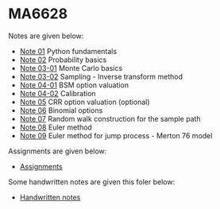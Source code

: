 # MA6628

Notes are given below:

- [Note 01](L01s01.ipynb) Python fundamentals
- [Note 02](L02s01.ipynb) Probability basics
- [Note 03-01](L03s01.ipynb) Monte Carlo basics
- [Note 03-02](L03s02.ipynb) Sampling - Inverse transform method
- [Note 04-01](L04s01.ipynb) BSM option valuation
- [Note 04-02](L04s02.ipynb) Calibration
- [Note 05](L05s01.ipynb) CRR option valuation (optional)
- [Note 06](B03898_04_codes/Note01.ipynb) Binomial options
- [Note 07](RandomWalk01.ipynb) Random walk construction for the sample path
- [Note 08](EM02.ipynb) Euler method
- [Note 09](L_M76V01.ipynb) Euler method for jump process - Merton 76 model

Assignments are given below:

- [Assignments](Assignments.ipynb)

Some handwritten notes are given this foler below:

- [Handwritten notes](https://github.com/songqsh/MA6628v02/tree/master/pdf)
